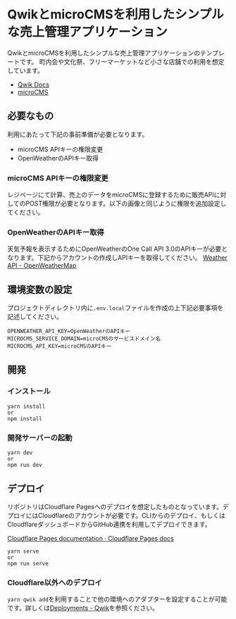 # QwikとmicroCMSを利用したシンプルな売上管理アプリケーション️

QwikとmicroCMSを利用したシンプルな売上管理アプリケーションのテンプレートです。
町内会や文化祭、フリーマーケットなど小さな店舗での利用を想定しています。

- [Qwik Docs](https://qwik.builder.io/)
- [microCMS](https://microcms.io/)

## 必要なもの

利用にあたって下記の事前準備が必要となります。

- microCMS APIキーの権限変更
- OpenWeatherのAPIキー取得

### microCMS APIキーの権限変更

レジページにて計算、売上のデータをmicroCMSに登録するために販売APIに対してのPOST権限が必要となります。以下の画像と同じように権限を追加設定してください。

### OpenWeatherのAPIキー取得

天気予報を表示するためにOpenWeatherのOne Call API 3.0のAPIキーが必要となります。下記からアカウントの作成しAPIキーを取得してください。
[Weather API \- OpenWeatherMap](https://openweathermap.org/api)

## 環境変数の設定

プロジェクトディレクトリ内に`.env.local`ファイルを作成の上下記必要事項を記述してください。

```shell:.env.local
OPENWEATHER_API_KEY=OpenWeatherのAPIキー
MICROCMS_SERVICE_DOMAIN=microCMSのサービスドメイン名
MICROCMS_API_KEY=microCMSのAPIキー
```

## 開発

### インストール

```shell
yarn install
or
npm install
```

### 開発サーバーの起動

```shell
yarn dev
or
npm run dev
```

## デプロイ

リポジトリはCloudflare Pagesへのデプロイを想定したものとなっています。デプロイにはCloudflareのアカウントが必要です。CLIからのデプロイ、もしくはCloudflareダッシュボードからGitHub連携を利用してデプロイできます。

[Cloudflare Pages documentation · Cloudflare Pages docs](https://developers.cloudflare.com/pages/)

```shell
yarn serve
or
npm run serve
```

### Cloudflare以外へのデプロイ

`yarn qwik add`を利用することで他の環境へのアダプターを設定することが可能です。詳しくは[Deployments \- Qwik](https://qwik.builder.io/docs/deployments/)を参照ください。
